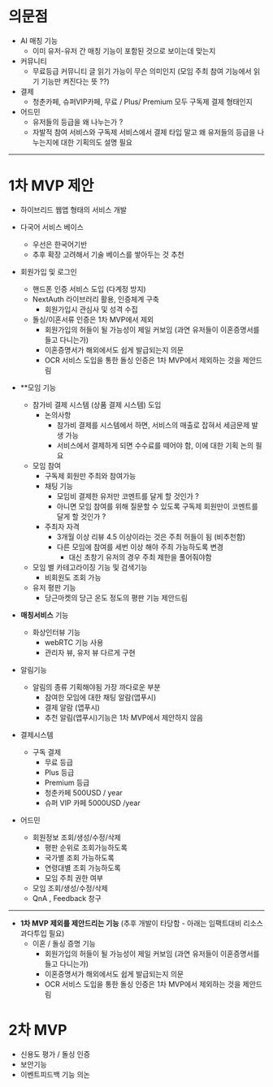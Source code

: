 


# 의문점 
- AI 매칭 기능 
	- 이미 유저-유저 간 매칭 기능이 포함된 것으로 보이는데 맞는지 
- 커뮤니티
	- 무료등급 커뮤니티 글 읽기 가능이 무슨 의미인지 
	  (모임 주최 참여 기능에서 읽기 기능만 켜진다는 뜻 ??)
- 결제 
	- 청춘카페, 슈퍼VIP카페, 무료 / Plus/ Premium 모두 구독제 결제 형태인지 
- 어드민
	- 유저들의 등급을 왜 나누는가 ? 
	- 자발적 참여 서비스와 구독제 서비스에서 
	  결제 타입 말고 왜 유저들의 등급을 나누는지에 대한 기획의도 설명 필요

---

# 1차 MVP 제안 

- 하이브리드 웹앱 형태의 서비스 개발 

- 다국어 서비스 베이스 
	- 우선은 한국어기반 
	- 추후 확장 고려해서 기술 베이스를 쌓아두는 것 추천 

- 회원가입 및 로그인 
	- 핸드폰 인증 서비스 도입 (다계정 방지)
	- NextAuth 라이브러리 활용, 인증체계 구축 
		- 회원가입시 관심사 및 성격 수집 
	- 돌싱/이혼서류 인증은 1차 MVP에서 제외
		- 회원가입의 허들이 될 가능성이 제일 커보임 (과연 유저들이 이혼증명서를 들고 다니는가)
		- 이혼증명서가 해외에서도 쉽게 발급되는지 의문
		- OCR 서비스 도입을 통한 돌싱 인증은 1차 MVP에서 제외하는 것을 제안드림 

- **모임 기능
	- 참가비 결제 시스템 (상품 결제 시스템) 도입
		- 논의사항
			- 참가비 결제를 시스템에서 하면, 서비스의 매출로 잡혀서 세금문제 발생 가능 
			- 서비스에서 결제하게 되면 수수료를 떼어야 함, 이에 대한 기획 논의 필요
	- 모임 참여
		- 구독제 회원만 주최와 참여가능 
		- 채팅 기능 
			- 모임비 결제한 유저만 코멘트를 달게 할 것인가 ? 
			- 아니면 모임 참여를 위해 질문할 수 있도록 구독제 회원만이 코멘트를 달게 할 것인가 ?
		- 주최자 자격
			- 3개월 이상 리뷰 4.5 이상이라는 것은 주최 허들이 됨 (비추천함)
			- 다른 모임에 참여를 세번 이상 해야 주최 가능하도록 변경 
				- 대신 초창기 유저의 경우 주최 제한을 풀어줘야함 
	- 모임 별 카테고라이징 기능 및 검색기능
		- 비회원도 조회 가능
	- 유저 평판 기능
		- 당근마켓의 당근 온도 정도의 평판 기능 제안드림


- **매칭서비스** 기능
	- 화상인터뷰 기능 
		- webRTC 기능 사용
		- 관리자 뷰, 유저 뷰 다르게 구현

- 알림기능 
	- 알림의 종류 기획해야됨 가장 까다로운 부분
		- 참여한 모임에 대한 채팅 알람(앱푸시) 
		- 결제 알람 (앱푸시)
		- 추천 알림(앱푸시)기능은 1차 MVP에서 제안하지 않음 
	
- 결제시스템
	- 구독 결제
		- 무료 등급 
		- Plus 등급
		- Premium 등급
		- 청춘카페 500USD / year
		- 슈퍼 VIP 카페  5000USD /year

- 어드민
	- 회원정보 조회/생성/수정/삭제
		- 평판 순위로 조회가능하도록 
		- 국가별 조회 가능하도록 
		- 연령대별 조회 가능하도록 
		- 모임 주최 권한 여부 
	- 모임 조회/생성/수정/삭제
	- QnA , Feedback 창구 


---
- **1차 MVP 제외를 제안드리는 기능** (추후 개발이 타당함 - 아래는 임팩트대비 리소스 과다투입 필요)
	- 이혼 / 돌싱 증명 기능  
		- 회원가입의 허들이 될 가능성이 제일 커보임 (과연 유저들이 이혼증명서를 들고 다니는가)
		- 이혼증명서가 해외에서도 쉽게 발급되는지 의문
		- OCR 서비스 도입을 통한 돌싱 인증은 1차 MVP에서 제외하는 것을 제안드림  




# 2차 MVP 
- 신용도 평가 / 돌싱 인증 
- 보안기능 
- 이벤트피드백 기능 의논